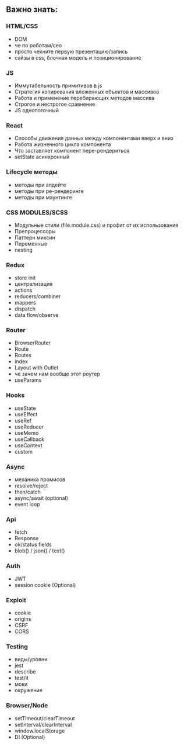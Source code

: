 ## Важно знать:


### HTML/СSS

- DOM
- че по роботам/сео
- просто чекните первую презентацию/запись
- сайзы в css, блочная модель и позиционирование


### JS

- Иммутабельность примитивов в js
- Стратегия копирования вложенных объектов и массивов
- Работа и применение перебирающих методов массива
- Строгое и нестрогое сравнение
- JS однопоточный


### React

- Способы движения данных между компонентами вверх и вниз
- Работа жизненного цикла компонента
- Что заставляет компонент пере-рендериться
- setState асинхронный


### Lifecycle методы

- методы при апдейте
- методы при ре-рендеринге
- методы при маунтинге


### CSS MODULES/SCSS

- Модульные стили (file.module.css) и профит от их использования
- Препроцессоры
- Паттерн миксин
- Переменные
- nesting


### Redux

- store init
- централизация
- actions
- reducers/combiner
- mappers
- dispatch
- data flow/observe


### Router

- BrowserRouter
- Route
- Routes
- index
- Layout with Outlet
- че зачем нам вообще этот роутер
- useParams


### Hooks

- useState
- useEffect
- useRef
- useReducer
- useMemo
- useCallback
- useContext
- custom


### Async

- механика промисов
- resolve/reject
- then/catch
- async/await (optional)
- event loop


### Api

- fetch
- Response
- ok/status fields
- blob() / json() / text()


### Auth

- JWT
- session cookie (Optional)


### Exploit

- cookie
- origins
- CSRF
- CORS


### Testing

- виды/уровни
- jest
- describe
- test/it
- моки
- окружение


### Browser/Node

- setTimeout/clearTimeout
- setInterval/clearInterval
- window.localStorage
- DI (Optional)
